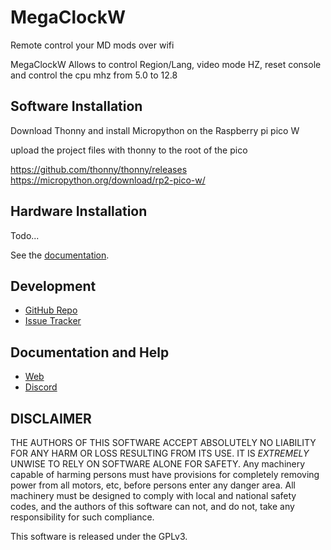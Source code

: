 # MegaClockW

Remote control your MD mods over wifi


MegaClockW Allows to control Region/Lang, video mode HZ, reset console and control the cpu mhz from 5.0 to 12.8

## Software Installation

Download Thonny and install Micropython on the Raspberry pi pico W

upload the project files with thonny to the root of the pico

https://github.com/thonny/thonny/releases
https://micropython.org/download/rp2-pico-w/


## Hardware Installation

Todo...


See the [documentation](https://turbomods.jauriarts.com/).


## Development

* [GitHub Repo](https://github.com/TurBoss/MegaClockW/)
* [Issue Tracker](https://github.com/TurBoss/MegaClockW/issues)

## Documentation and Help

* [Web](https://turbomods.jauriarts.org.com)
* [Discord](https://discord.gg/8Ck5gNkA)



## DISCLAIMER

THE AUTHORS OF THIS SOFTWARE ACCEPT ABSOLUTELY NO LIABILITY FOR
ANY HARM OR LOSS RESULTING FROM ITS USE.  IT IS _EXTREMELY_ UNWISE
TO RELY ON SOFTWARE ALONE FOR SAFETY.  Any machinery capable of
harming persons must have provisions for completely removing power
from all motors, etc, before persons enter any danger area.  All
machinery must be designed to comply with local and national safety
codes, and the authors of this software can not, and do not, take
any responsibility for such compliance.

This software is released under the GPLv3.
